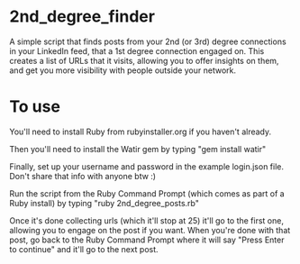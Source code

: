 # 2nd_degree_finder

A simple script that finds posts from your 2nd (or 3rd) degree connections in your LinkedIn feed, that a 1st degree connection engaged on. This creates a list of URLs that it visits, allowing you to offer insights on them, and get you more visibility with people outside your network. 

# To use
You'll need to install Ruby from rubyinstaller.org if you haven't already. 

Then you'll need to install the Watir gem by typing "gem install watir"

Finally, set up your username and password in the example login.json file. Don't share that info with anyone btw :) 

Run the script from the Ruby Command Prompt (which comes as part of a Ruby install) by typing "ruby 2nd_degree_posts.rb" 

Once it's done collecting urls (which it'll stop at 25) it'll go to the first one, allowing you to engage on the post if you want. When you're done with that post, go back to the Ruby Command Prompt where it will say "Press Enter to continue" and it'll go to the next post. 
